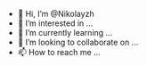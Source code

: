 - 👋 Hi, I’m @Nikolayzh
- 👀 I’m interested in ...
- 🌱 I’m currently learning ...
- 💞️ I’m looking to collaborate on ...
- 📫 How to reach me ...

<!---
Nikolayzh/Nikolayzh is a ✨ special ✨ repository because its `README.md` (this file) appears on your GitHub profile.
You can click the Preview link to take a look at your changes.
--->
